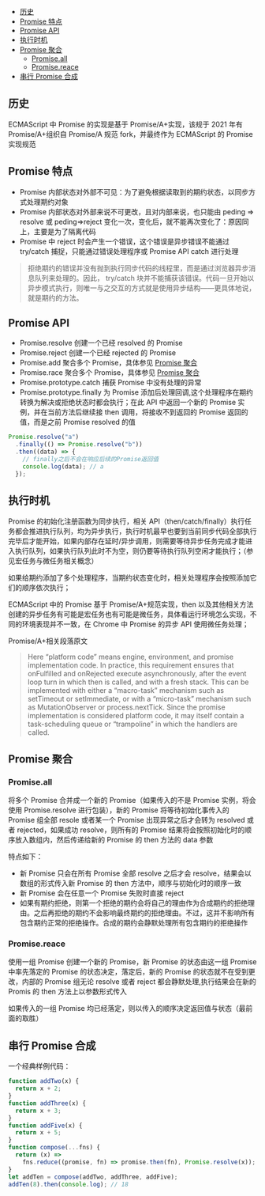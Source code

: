 <!-- START doctoc generated TOC please keep comment here to allow auto update -->
<!-- DON'T EDIT THIS SECTION, INSTEAD RE-RUN doctoc TO UPDATE -->


- [历史](#%E5%8E%86%E5%8F%B2)
- [Promise 特点](#promise-%E7%89%B9%E7%82%B9)
- [Promise API](#promise-api)
- [执行时机](#%E6%89%A7%E8%A1%8C%E6%97%B6%E6%9C%BA)
- [Promise 聚合](#promise-%E8%81%9A%E5%90%88)
  - [Promise.all](#promiseall)
  - [Promise.reace](#promisereace)
- [串行 Promise 合成](#%E4%B8%B2%E8%A1%8C-promise-%E5%90%88%E6%88%90)

<!-- END doctoc generated TOC please keep comment here to allow auto update -->

## 历史

ECMAScript 中 Promise 的实现是基于 Promise/A+实现，该规于 2021 年有 Promise/A+组织自 Promise/A 规范 fork，并最终作为 ECMAScript 的 Promise 实现规范

## Promise 特点

- Promise 内部状态对外部不可见：为了避免根据读取到的期约状态，以同步方式处理期约对象
- Promise 内部状态对外部来说不可更改，且对内部来说，也只能由 peding => resolve 或 peding=>reject 变化一次，变化后，就不能再次变化了：原因同上，主要是为了隔离代码
- Promise 中 reject 时会产生一个错误，这个错误是异步错误不能通过 try/catch 捕捉，只能通过错误处理程序或 Promise API catch 进行处理

> 拒绝期约的错误并没有抛到执行同步代码的线程里，而是通过浏览器异步消息队列来处理的。因此， try/catch 块并不能捕获该错误。代码一旦开始以异步模式执行，则唯一与之交互的方式就是使用异步结构——更具体地说，就是期约的方法。

## Promise API

- Promise.resolve 创建一个已经 resolved 的 Promise
- Promise.reject 创建一个已经 rejected 的 Promise
- Promise.add 聚合多个 Promise，具体参见 [Promise 聚合](#Promise.all)
- Promise.race 聚合多个 Promise，具体参见 [Promise 聚合](#Promise.reace)
- Promise.prototype.catch 捕获 Promise 中没有处理的异常
- Promise.prototype.finally 为 Promise 添加后处理回调,这个处理程序在期约转换为解决或拒绝状态时都会执行；在此 API 中返回一个新的 Promise 实例，并在当前方法后继续接 then 调用，将接收不到返回的 Promise 返回的值，而是之前 Promise resolved 的值

```js
Promise.resolve("a")
  .finally(() => Promise.resolve("b"))
  .then((data) => {
    // finally之后不会在响应后续的Promise返回值
    console.log(data); // a
  });
```

## 执行时机

Promise 的初始化注册函数为同步执行，相关 API（then/catch/finally）执行任务都会推进执行队列，均为异步执行，执行时机最早也要到当前同步代码全部执行完毕后才能开始，如果内部存在延时/异步调用，则需要等待异步任务完成才能进入执行队列，如果执行队列此时不为空，则仍要等待执行队列空闲才能执行；（参见宏任务与微任务相关概念）

如果给期约添加了多个处理程序，当期约状态变化时，相关处理程序会按照添加它们的顺序依次执行；

ECMAScript 中的 Promise 基于 Promise/A+规范实现，then 以及其他相关方法创建的异步任务有可能是宏任务也有可能是微任务，具体看运行环境怎么实现，不同的环境表现并不一致，在 Chrome 中 Promise 的异步 API 使用微任务处理；

Promise/A+相关段落原文

> Here “platform code” means engine, environment, and promise implementation code. In practice, this requirement ensures that onFulfilled and onRejected execute asynchronously, after the event loop turn in which then is called, and with a fresh stack. This can be implemented with either a “macro-task” mechanism such as setTimeout or setImmediate, or with a “micro-task” mechanism such as MutationObserver or process.nextTick. Since the promise implementation is considered platform code, it may itself contain a task-scheduling queue or “trampoline” in which the handlers are called.

## Promise 聚合

### Promise.all

将多个 Promise 合并成一个新的 Promise（如果传入的不是 Promise 实例，将会使用 Promise.resolve 进行包装），新的 Promise 将等待初始化事传入的 Promise 组全部 resole 或者某一个 Promise 出现异常之后才会转为 resolved 或者 rejected，如果成功 resolve，则所有的 Promise 结果将会按照初始化时的顺序放入数组内，然后传递给新的 Promise 的 then 方法的 data 参数

特点如下：

- 新 Promise 只会在所有 Promise 全部 resolve 之后才会 resolve，结果会以数组的形式传入新 Promise 的 then 方法中，顺序与初始化时的顺序一致
- 新 Promise 会在任意一个 Promise 失败时直接 reject
- 如果有期约拒绝，则第一个拒绝的期约会将自己的理由作为合成期约的拒绝理由。之后再拒绝的期约不会影响最终期约的拒绝理由。不过，这并不影响所有包含期约正常的拒绝操作。合成的期约会静默处理所有包含期约的拒绝操作

### Promise.reace

使用一组 Promise 创建一个新的 Promise，新 Promise 的状态由这一组 Promise 中率先落定的 Promise 的状态决定，落定后，新的 Promise 的状态就不在受到更改，内部的 Promise 组无论 resolve 或者 reject 都会静默处理,执行结果会在新的 Promis 的 then 方法上以参数形式传入

如果传入的一组 Promise 均已经落定，则以传入的顺序决定返回值与状态（最前面的取胜）

## 串行 Promise 合成

一个经典样例代码：

```js
function addTwo(x) {
  return x + 2;
}
function addThree(x) {
  return x + 3;
}
function addFive(x) {
  return x + 5;
}
function compose(...fns) {
  return (x) =>
    fns.reduce((promise, fn) => promise.then(fn), Promise.resolve(x));
}
let addTen = compose(addTwo, addThree, addFive);
addTen(8).then(console.log); // 18
```
